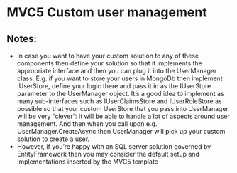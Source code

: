 # MVC5 Custom user management

## Notes:
- In case you want to have your custom solution to any of these components then define your solution so that it implements the appropriate interface and then you can plug it into the UserManager class. E.g. if you want to store your users in MongoDb then implement IUserStore, define your logic there and pass it in as the IUserStore parameter to the UserManager object. It’s a good idea to implement as many sub-interfaces such as IUserClaimsStore and IUserRoleStore as possible so that your custom UserStore that you pass into UserManager will be very “clever”: it will be able to handle a lot of aspects around user management. And then when you call upon e.g. UserManager.CreateAsync then UserManager will pick up your custom solution to create a user.
- However, if you’re happy with an SQL server solution governed by EntityFramework then you may consider the default setup and implementations inserted by the MVC5 template

